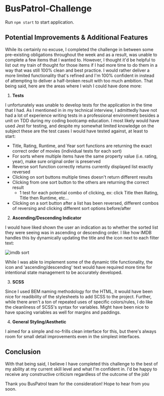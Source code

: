 # BusPatrol-Challenge
Run `npm start` to start application.

## Potential Improvements & Additional Features

While its certainly no excuse, I completed the challenge in between some pre-existing obligations throughout the week and as a result, was unable to complete a few items that I wanted to. However, I thought it'd be helpful to list out my train of thought for those items if I had more time to do them in a way that was still 100% clean and best practice. I would rather deliver a more limited functionality that's refined and I'm 100% confident in instead of attempting to deliver a half-broken result with too much ambition. That being said, here are the areas where I wish I could have done more:

1. **Tests**

I unfortunately was unable to develop tests for the application in the time that I had. As I mentioned in in my technical interview, I admittedly have not had a lot of experience writing tests in a professional environment besides a unit on TDD during my coding bootcamp education. I most likely would have used Jest for testing, and despite my somewhat limited knowledge on the subject these are the test cases I would have tested against, at least to start:

- Title, Rating, Runtime, and Year sort functions are returning the exact correct order of movies (individual tests for each sort)
- For sorts where multiple items have the same property value (i.e. rating, year), make sure original order is preserved
- Reverse sort function correctly returns currently displayed list exactly reversed
- Clicking on sort buttons multiple times doesn't return different results
- Clicking from one sort button to the others are returning the correct result
  - 1 test for each potential combo of clicking, ex: click Title then Rating, Title then Runtime, etc...
- Clicking on a sort button after a list has been reversed, different combos of reversing and clicking different sort options before/after


2. **Ascending/Descending Indicator**

I would have liked shown the user an indication as to whether the sorted list they were seeing was in ascending or descending order. I like how IMDB handles this by dynamically updating the title and the icon next to each filter text:

![imdb sort](https://user-images.githubusercontent.com/21270115/185995650-021370b2-3713-43bb-9cc9-d2c8fea5aa35.gif)

While I was able to implement some of the dynamic title functionality, the icon and 'ascending/descending' text would have required more time for intentional state management to be accurately developed.

3. **SCSS**

Since I used BEM naming methodology for the HTML, it would have been nice for readibility of the stylesheets to add SCSS to the project. Further, while there aren't a ton of repeated uses of specific colors/rules, I do like the cleanliness of SCSS's syntax for variables. Might have been nice to have spacing variables as well for margins and paddings.

4. **General Styling/Aesthetic** 

I aimed for a simple and no-frills clean interface for this, but there's always room for small detail improvements even in the simplest interfaces. 

## Conclusion
With that being said, I believe I have completed this challenge to the best of my ability at my current skill level and what I'm confident in. I'd be happy to receive any constructive criticism regardless of the outcome of the job!

Thank you BusPatrol team for the consideration! Hope to hear from you soon.
